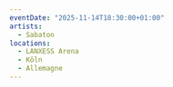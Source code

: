 ```yaml
---
eventDate: "2025-11-14T18:30:00+01:00"
artists:
  - Sabaton
locations:
  - LANXESS Arena
  - Köln
  - Allemagne
---
```

